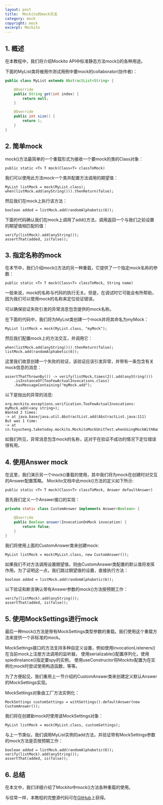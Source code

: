 ```yaml
---
layout: post
title:  Mockito的mock方法
category: mock
copyright: mock
excerpt: Mockito
---
```


## 1. 概述

在本教程中，我们将介绍Mockito API中标准静态方法mock()的各种用途。

下面的MyList类将被用作测试用例中要mock的collaborator(协作者)：

```java
public class MyList extends AbstractList<String> {

    @Override
    public String get(int index) {
        return null;
    }

    @Override
    public int size() {
        return 1;
    }
}
```

## 2. 简单mock

mock()方法最简单的一个重载形式为接收一个要mock的类的Class对象：

```text
public static <T> T mock(Class<T> classToMock)
```

我们可以使用此方法mock一个类并配置方法调用的期望值：

```text
MyList listMock = mock(MyList.class);
when(listMock.add(anyString())).thenReturn(false);
```

然后我们在mock上执行该方法：

```text
boolean added = listMock.add(randomAlphabetic(6));
```

下面的代码确认我们在mock上调用了add()方法，调用返回一个与我们之前设置的期望值相匹配的值：

```text
verify(listMock).add(anyString());
assertThat(added, is(false));
```

## 3. 指定名称的mock

在本节中，我们介绍mock()方法的另一种重载，它提供了一个指定mock名称的参数：

```text
public static <T> T mock(Class<T> classToMock, String name)
```

一般来说，mock的名称与代码的执行无关。但是，在调试时它可能会有所帮助，因为我们可以使用mock的名称来定位验证错误。

可以确保验证失败引发的异常消息包含提供的mock名称。

在下面的代码中，我们将为MyList类创建一个mock并将其命名为myMock：

```text
MyList listMock = mock(MyList.class, "myMock");
```

然后我们配置mock上的方法交互，并调用它：

```text
when(listMock.add(anyString())).thenReturn(false);
listMock.add(randomAlphabetic(6));
```

这里我们故意创建一个失败的验证，该验证应该引发异常，并带有一条包含有关mock信息的消息：

```text
assertThatThrownBy(() -> verify(listMock,times(2)).add(anyString()))
    .isInstanceOf(TooFewActualInvocations.class)
    .hasMessageContaining("myMock.add");
```

以下是抛出的异常的消息:

```text
org.mockito.exceptions.verification.TooFewActualInvocations: 
myMock.add(<any string>);
Wanted 2 times:
-> at java.base/java.util.AbstractList.add(AbstractList.java:111)
But was 1 time:
-> at cn.tuyucheng.taketoday.mockito.MockitoMockUnitTest.whenUsingMockWithName_thenCorrect(MockitoMockUnitTest.java:36)
```

如我们所见，异常消息包含mock的名称，这对于在验证不成功的情况下定位错误很有用。

## 4. 使用Answer mock

在这里，我们演示另一个mock()重载的使用，其中我们将为mock在创建时对交互的Answer配置策略。
Mockito文档中此mock()方法的定义如下所示:

```text
public static <T> T mock(Class<T> classToMock, Answer defaultAnswer)
```

首先我们定义一个Answer接口的实现：

```java
private static class CustomAnswer implements Answer<Boolean> {

    @Override
    public Boolean answer(InvocationOnMock invocation) {
        return false;
    }
}
```

我们将使用上面的CustomAnswer类来创建mock:

```text
MyList listMock = mock(MyList.class, new CustomAnswer());
```

如果我们不对方法调用设置期望值，则由CustomAnswer类配置的默认值将发挥作用。为了证明这一点，我们跳过期望值的设置，直接执行方法：

```text
boolean added = listMock.add(randomAlphabetic(6));
```

以下验证和断言确认带有Answer参数的mock()方法按预期工作：

```text
verify(listMock).add(anyString());
assertThat(added, is(false));
```

## 5. 使用MockSettings进行mock

最后一种mock()方法是带有MockSettings类型参数的重载。我们使用这个重载方法来提供一个非标准的mock。

MockSettings接口的方法支持多种自定义设置，例如使用invocationListeners()在当前mock上注册方法调用的监听器，
使用serializable()配置序列化，使用spiedInstance()指定要spy的实例，
使用useConstructor将Mockito配置为在实例化mock时尝试使用构造函数，等等。

为了方便起见，我们重用上一节介绍的CustomAnswer类来创建定义默认Answer的MockSettings实现。

MockSettings对象由工厂方法实例化：

```text
MockSettings customSettings = withSettings().defaultAnswer(new CustomAnswer());
```

我们将在创建新mock时使用该MockSettings对象：

```text
MyList listMock = mock(MyList.class, customSettings);
```

与上一节类似，我们调用MyList实例的add方法，并验证带有MockSettings参数的mock方法是否按预期工作：

```text
boolean added = listMock.add(randomAlphabetic(6));
verify(listMock).add(anyString());
assertThat(added, is(false));
```

## 6. 总结

在本文中，我们详细介绍了Mockito中mock()方法各种重载的使用。

与往常一样，本教程的完整源代码可在[GitHub](https://github.com/tuyucheng7/taketoday-tutorial4j/tree/master/software.test/mockito-simple)上获得。